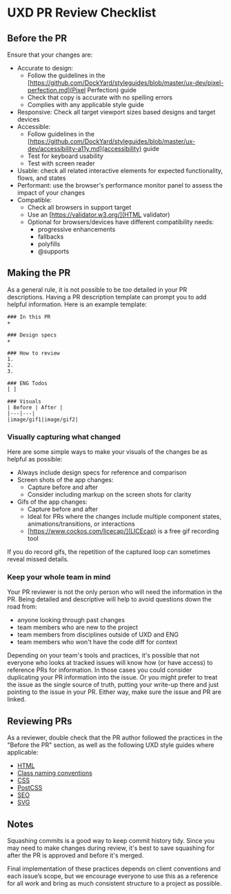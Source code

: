 # UXD PR Review Checklist

## Before the PR
Ensure that your changes are:
+ Accurate to design: 
   - Follow the guidelines in the [https://github.com/DockYard/styleguides/blob/master/ux-dev/pixel-perfection.md](Pixel Perfection) guide
   - Check that copy is accurate with no spelling errors
   - Complies with any applicable style guide
+ Responsive: Check all target viewport sizes based designs and target devices
+ Accessible:
  - Follow guidelines in the [https://github.com/DockYard/styleguides/blob/master/ux-dev/accessibility-a11y.md](accessibility) guide
  - Test for keyboard usability 
  - Test with screen reader
+ Usable: check all related interactive elements for expected functionality, flows, and states
+ Performant: use the browser's performance monitor panel to assess the impact of your changes
+ Compatible:
  - Check all browsers in support target
  - Use an [https://validator.w3.org/](HTML validator)
  - Optional for browsers/devices have different compatibility needs:
    + progressive enhancements
    + fallbacks
    + polyfills
    + @supports

## Making the PR
As a general rule, it is not possible to be _too_ detailed in your PR descriptions. Having a PR description template can prompt you to add helpful information. Here is an example template:

```mkd
### In this PR
+ 

### Design specs
+

### How to review
1. 
2. 
3. 

### ENG Todos
[ ] 

### Visuals
| Before | After |
|---|---|
|image/gif1|image/gif2|
```

### Visually capturing what changed
Here are some simple ways to make your visuals of the changes be as helpful as possible:

+ Always include design specs for reference and comparison
+ Screen shots of the app changes:
  - Capture before and after
  - Consider including markup on the screen shots for clarity
+ Gifs of the app changes:
  - Capture before and after
  - Ideal for PRs where the changes include multiple component states, animations/transitions, or interactions
  - [https://www.cockos.com/licecap/](LICEcap) is a free gif recording tool

If you do record gifs, the repetition of the captured loop can sometimes reveal missed details. 

### Keep your whole team in mind
Your PR reviewer is not the only person who will need the information in the PR. Being detailed and descriptive will help to avoid questions down the road from:
+ anyone looking through past changes 
+ team members who are new to the project
+ team members from disciplines outside of UXD and ENG
+ team members who won't have the code diff for context

Depending on your team's tools and practices, it's possible that not everyone who looks at tracked issues will know how (or have access) to reference PRs for information. In those cases you could consider duplicating your PR information into the issue. Or you might prefer to treat the issue as the single source of truth, putting your write-up there and just pointing to the issue in your PR. Either way, make sure the issue and PR are linked.

## Reviewing PRs
As a reviewer, double check that the PR author followed the practices in the "Before the PR" section, as well as the following UXD style guides where applicable:
+ [HTML](https://github.com/dockyard/styleguides/blob/master/ux-dev/html.md)
+ [Class naming conventions](https://github.com/dockyard/styleguides/blob/master/ux-dev/class-naming-conventions.md)
+ [CSS](https://github.com/dockyard/styleguides/blob/master/ux-dev/css.md)
+ [PostCSS](https://github.com/dockyard/styleguides/blob/master/ux-dev/postcss.md)
+ [SEO](https://github.com/dockyard/styleguides/blob/master/ux-dev/seo.md)
+ [SVG](https://github.com/dockyard/styleguides/blob/master/ux-dev/svg.md)

## Notes
Squashing commits is a good way to keep commit history tidy. Since you may need to make changes during review, it's best to save squashing for after the PR is approved and before it's merged.

Final implementation of these practices depends on client conventions and each issue’s scope, but we encourage everyone to use this as a reference for all work and bring as much consistent structure to a project as possible.
